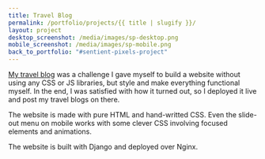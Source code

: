 ```yaml
---
title: Travel Blog
permalink: /portfolio/projects/{{ title | slugify }}/
layout: project
desktop_screenshot: /media/images/sp-desktop.png
mobile_screenshot: /media/images/sp-mobile.png
back_to_portfolio: "#sentient-pixels-project"
---
```

[My travel blog](https://sentient-pixels.com) was a challenge I gave myself to build a website without using any CSS or JS libraries, but style and make everything functional myself. In the end, I was satisfied with how it turned out, so I deployed it live and post my travel blogs on there.

The website is made with pure HTML and hand-writted CSS. Even the slide-out menu on mobile works with some clever CSS involving focused elements and animations.

The website is built with Django and deployed over Nginx.